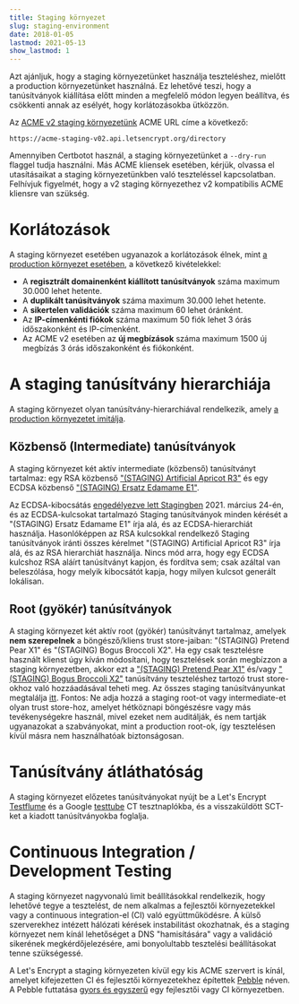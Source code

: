 ```yaml
---
title: Staging környezet
slug: staging-environment
date: 2018-01-05
lastmod: 2021-05-13
show_lastmod: 1
---
```



Azt ajánljuk, hogy a staging környezetünket használja teszteléshez, mielőtt a production környezetünket használná. Ez lehetővé teszi, hogy a tanúsítványok kiállítása előtt minden a megfelelő módon legyen beállítva, és csökkenti annak az esélyét, hogy korlátozásokba ütközzön.

Az [ACME v2 staging környezetünk](https://community.letsencrypt.org/t/staging-endpoint-for-acme-v2/49605) ACME URL címe a következő:

`https://acme-staging-v02.api.letsencrypt.org/directory`

Amennyiben Certbotot használ, a staging környezetünket a `--dry-run` flaggel tudja használni. Más ACME kliensek esetében, kérjük, olvassa el utasításaikat a staging környezetünkben való teszteléssel kapcsolatban. Felhívjuk figyelmét, hogy a v2 staging környezethez v2 kompatibilis ACME kliensre van szükség.

# Korlátozások

A staging környezet esetében ugyanazok a korlátozások élnek, mint [a production környezet esetében](/docs/rate-limits), a következő kivételekkel:

* A **regisztrált domainenként kiállított tanúsítványok** száma maximum 30.000 lehet hetente.
* A **duplikált tanúsítványok** száma maximum 30.000 lehet hetente.
* A **sikertelen validációk** száma maximum 60 lehet óránként.
* Az **IP-címenkénti fiókok** száma maximum 50 fiók lehet 3 órás időszakonként és IP-címenként.
* Az ACME v2 esetében az **új megbízások** száma maximum 1500 új megbízás 3 órás időszakonként és fiókonként.

# A staging tanúsítvány hierarchiája

A staging környezet olyan tanúsítvány-hierarchiával rendelkezik, amely [a production környezetet imitálja](/certificates).

## Közbenső (Intermediate) tanúsítványok

A staging környezet két aktív intermediate (közbenső) tanúsítványt tartalmaz: egy RSA közbenső ["(STAGING) Artificial Apricot R3"](/certs/staging/letsencrypt-stg-int-r3.pem) és egy ECDSA közbenső ["(STAGING) Ersatz Edamame E1"](/certs/staging/letsencrypt-stg-int-e1.pem).

Az ECDSA-kibocsátás [engedélyezve lett Stagingben](https://community.letsencrypt.org/t/ecdsa-issuance-available-in-staging-march-24/147839) 2021. március 24-én, és az ECDSA-kulcsokat tartalmazó Staging tanúsítványok minden kérését a "(STAGING) Ersatz Edamame E1" írja alá, és az ECDSA-hierarchiát használja. Hasonlóképpen az RSA kulcsokkal rendelkező Staging tanúsítványok iránti összes kérelmet "(STAGING) Artificial Apricot R3" írja alá, és az RSA hierarchiát használja. Nincs mód arra, hogy egy ECDSA kulcshoz RSA aláírt tanúsítványt kapjon, és fordítva sem; csak azáltal van beleszólása, hogy melyik kibocsátót kapja, hogy milyen kulcsot generált lokálisan.

## Root (gyökér) tanúsítványok

A staging környezet két aktív root (gyökér) tanúsítványt tartalmaz, amelyek **nem szerepelnek** a böngésző/kliens trust store-jaiban: "(STAGING) Pretend Pear X1" és "(STAGING) Bogus Broccoli X2". Ha egy csak tesztelésre használt klienst úgy kíván módosítani, hogy tesztelések során megbízzon a staging környezetben, akkor ezt a ["(STAGING) Pretend Pear X1"](/certs/staging/letsencrypt-stg-root-x1.pem) és/vagy ["(STAGING) Bogus Broccoli X2"](/certs/staging/letsencrypt-stg-root-x2.pem) tanúsítvány teszteléshez tartozó trust store-okhoz való hozzáadásával teheti meg. Az összes staging tanúsítványunkat megtalálja [itt](https://github.com/letsencrypt/website/tree/master/static/certs/staging).  Fontos: Ne adja hozzá a staging root-ot vagy intermediate-et olyan trust store-hoz, amelyet hétköznapi böngészésre vagy más tevékenységekre használ, mivel ezeket nem auditálják, és nem tartják ugyanazokat a szabványokat, mint a production root-ok, így tesztelésen kívül másra nem használhatóak biztonságosan.

# Tanúsítvány átláthatóság

A staging környezet előzetes tanúsítványokat nyújt be a Let's Encrypt [Testflume](/docs/ct-logs) és a Google [testtube](http://www.certificate-transparency.org/known-logs#TOC-Test-Logs) CT tesztnaplókba, és a visszaküldött SCT-ket a kiadott tanúsítványokba foglalja.

# Continuous Integration / Development Testing

A staging környezet nagyvonalú limit beállításokkal rendelkezik, hogy lehetővé tegye a tesztelést, de nem alkalmas a fejlesztői környezetekkel vagy a continuous integration-el (CI) való együttműködésre. A külső szerverekhez intézett hálózati kérések instabilitást okozhatnak, és a staging környezet nem kínál lehetőséget a DNS "hamisítására" vagy a validáció sikerének megkérdőjelezésére, ami bonyolultabb tesztelési beállításokat tenne szükségessé.

A Let's Encrypt a staging környezeten kívül egy kis ACME szervert is kínál, amelyet kifejezetten CI és fejlesztői környezetekhez építettek [Pebble](https://github.com/letsencrypt/pebble) néven. A Pebble futtatása [gyors és egyszerű](https://github.com/letsencrypt/pebble#docker) egy fejlesztői vagy CI környezetben.
